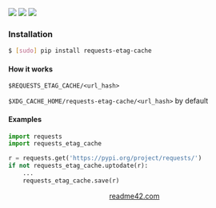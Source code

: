 <!--
https://readme42.com
-->


[![](https://img.shields.io/pypi/v/requests-etag-cache.svg?maxAge=3600)](https://pypi.org/project/requests-etag-cache/)
[![](https://img.shields.io/badge/License-Unlicense-blue.svg?longCache=True)](https://unlicense.org/)
[![](https://github.com/andrewp-as-is/requests-etag-cache.py/workflows/tests42/badge.svg)](https://github.com/andrewp-as-is/requests-etag-cache.py/actions)

### Installation
```bash
$ [sudo] pip install requests-etag-cache
```

#### How it works
```
$REQUESTS_ETAG_CACHE/<url_hash>
```

`$XDG_CACHE_HOME/requests-etag-cache/<url_hash>` by default

#### Examples
```python
import requests
import requests_etag_cache

r = requests.get('https://pypi.org/project/requests/')
if not requests_etag_cache.uptodate(r):
    ...
    requests_etag_cache.save(r)
```

<p align="center">
    <a href="https://readme42.com/">readme42.com</a>
</p>
